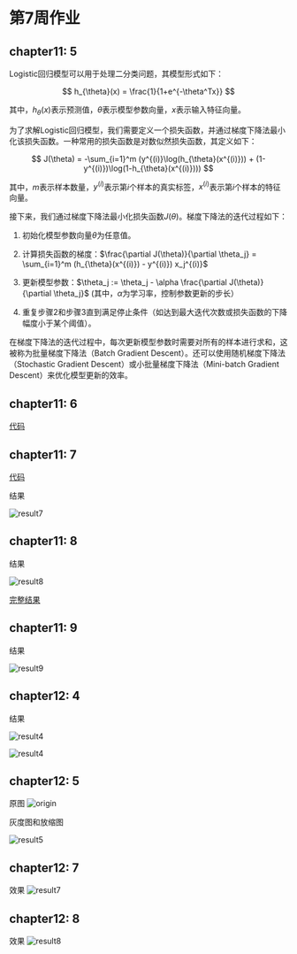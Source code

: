 # 第7周作业

## chapter11: 5

Logistic回归模型可以用于处理二分类问题，其模型形式如下：

$$
h_{\theta}(x) = \frac{1}{1+e^{-\theta^Tx}}
$$

其中，$h_{\theta}(x)$表示预测值，$\theta$表示模型参数向量，$x$表示输入特征向量。

为了求解Logistic回归模型，我们需要定义一个损失函数，并通过梯度下降法最小化该损失函数。一种常用的损失函数是对数似然损失函数，其定义如下：

$$
J(\theta) = -\sum_{i=1}^m (y^{(i)}\log(h_{\theta}(x^{(i)})) + (1-y^{(i)})\log(1-h_{\theta}(x^{(i)})))
$$

其中，$m$表示样本数量，$y^{(i)}$表示第$i$个样本的真实标签，$x^{(i)}$表示第$i$个样本的特征向量。

接下来，我们通过梯度下降法最小化损失函数$J(\theta)$。梯度下降法的迭代过程如下：

1. 初始化模型参数向量$\theta$为任意值。

2. 计算损失函数的梯度：$\frac{\partial J(\theta)}{\partial \theta_j} = \sum_{i=1}^m (h_{\theta}(x^{(i)}) - y^{(i)}) x_j^{(i)}$

3. 更新模型参数：$\theta_j := \theta_j - \alpha \frac{\partial J(\theta)}{\partial \theta_j}$ (其中，$\alpha$为学习率，控制参数更新的步长）

4. 重复步骤2和步骤3直到满足停止条件（如达到最大迭代次数或损失函数的下降幅度小于某个阈值）。

在梯度下降法的迭代过程中，每次更新模型参数时需要对所有的样本进行求和，这被称为批量梯度下降法（Batch Gradient Descent）。还可以使用随机梯度下降法（Stochastic Gradient Descent）或小批量梯度下降法（Mini-batch Gradient Descent）来优化模型更新的效率。


## chapter11: 6

[代码](./chapter11/prob6.py)

## chapter11: 7


[代码](./chapter11/prob7.py)

结果

![result7](./result_image/chapter11/result_7.png)

## chapter11: 8

结果

![result8](./result_image/chapter11/result_8.png)

[完整结果](./result_image/chapter11/result_8.txt)

## chapter11: 9

结果

![result9](./result_image/chapter11/result_9_1.png)


## chapter12: 4

结果

![result4](./result_image/chapter12/result_4_1.png)

![result4](./result_image/chapter12/result_4_2.png)

## chapter12: 5

原图
![origin](./chapter12/jupyter.jpg)

灰度图和放缩图

![result5](./result_image/chapter12/result_5.png)

## chapter12: 7

效果
![result7](./result_image/chapter12/result_7.png)

## chapter12: 8

效果
![result8](./result_image/chapter12/result_8.png)